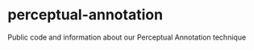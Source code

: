perceptual-annotation
=====================

Public code and information about our Perceptual Annotation technique
